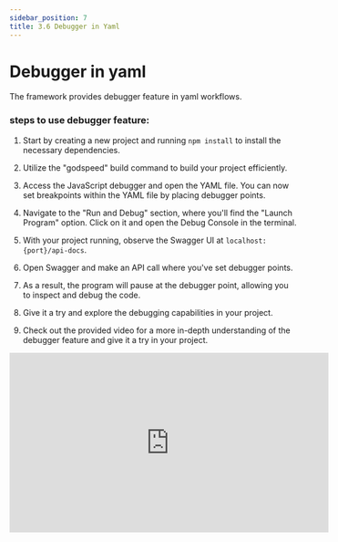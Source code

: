 ```yaml
---
sidebar_position: 7
title: 3.6 Debugger in Yaml
---
```


# Debugger in yaml
The framework provides debugger feature in yaml workflows. 

### steps to use debugger feature:

1. Start by creating a new project and running `npm install` to install the necessary dependencies.

2. Utilize the "godspeed" build command to build your project efficiently.

3. Access the JavaScript debugger and open the YAML file. You can now set breakpoints within the YAML file by placing debugger points.

4. Navigate to the "Run and Debug" section, where you'll find the "Launch Program" option. Click on it and open the Debug Console in the terminal.

5. With your project running, observe the Swagger UI at `localhost:{port}/api-docs`.

6. Open Swagger and make an API call where you've set debugger points.

7. As a result, the program will pause at the debugger point, allowing you to inspect and debug the code.

8. Give it a try and explore the debugging capabilities in your project.

9. Check out the provided video for a more in-depth understanding of the debugger feature and give it a try in your project.
 
<iframe  width="560" height="315" src="https://imagekit.io/player/embed/h7ozyeimg/debugger.mp4?thumbnail=https%3A%2F%2Fik.imagekit.io%2Fh7ozyeimg%2Fdebugger.mp4%2Fik-thumbnail.jpg&updatedAt=1701160429669" frameBorder="0" allow="accelerometer; clipboard-write; encrypted-media; gyroscope; picture-in-picture; web-share; fullscreen" />